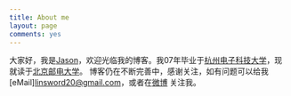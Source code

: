 ```yaml
---
title: About me
layout: page
comments: yes
---
```

  
大家好，我是[Jason](http://linsword20.info/about)，欢迎光临我的博客。我07年毕业于[杭州电子科技大学](http://www.hdu.edu.cn/)，现就读于[北京邮电大学](http://www.bupt.edu.cn/)。
博客仍在不断完善中，感谢关注，如有问题可以给我[eMail]<linsword20@gmail.com>，或者在[微博](http://weibo.com/linsword20) 关注我。 
